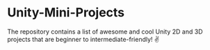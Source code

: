 # Unity-Mini-Projects
The repository contains a list of awesome and cool Unity 2D and 3D projects that are beginner to intermediate-friendly! ✌️
